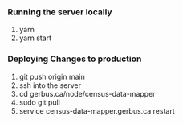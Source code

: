 ### Running the server locally
1. yarn
2. yarn start

### Deploying Changes to production
1. git push origin main
2. ssh into the server
3. cd gerbus.ca/node/census-data-mapper
4. sudo git pull
5. service census-data-mapper.gerbus.ca restart